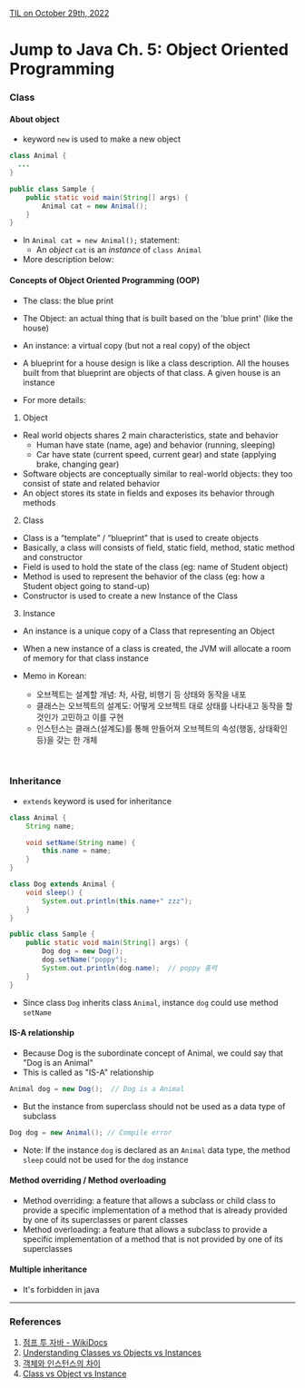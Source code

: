 [TIL on October 29th, 2022](../../TIL/2022/10/10-29-2022.md)
# **Jump to Java Ch. 5: Object Oriented Programming**

### Class
#### About object
- keyword `new` is used to make a new object

```java 
class Animal {
  ...
}

public class Sample {
    public static void main(String[] args) {
        Animal cat = new Animal();
    }
}
```

- In `Animal cat = new Animal();` statement:
  * An *object* `cat` is an *instance* of `class Animal`
- More description below:

#### Concepts of Object Oriented Programming (OOP)
- The class: the blue print
- The Object: an actual thing that is built based on the 'blue print' (like the house)
- An instance: a virtual copy (but not a real copy) of the object
- A blueprint for a house design is like a class description. All the houses built from that blueprint are objects of that class. A given house is an instance

- For more details:

1. Object
- Real world objects shares 2 main characteristics, state and behavior
  * Human have state (name, age) and behavior (running, sleeping)
  * Car have state (current speed, current gear) and state (applying brake, changing gear)
- Software objects are conceptually similar to real-world objects: they too consist of state and related behavior
- An object stores its state in fields and exposes its behavior through methods

2. Class
- Class is a “template” / “blueprint” that is used to create objects
- Basically, a class will consists of field, static field, method, static method and constructor
- Field is used to hold the state of the class (eg: name of Student object)
- Method is used to represent the behavior of the class (eg: how a Student object going to stand-up)
- Constructor is used to create a new Instance of the Class

3. Instance
- An instance is a unique copy of a Class that representing an Object
- When a new instance of a class is created, the JVM will allocate a room of memory for that class instance

- Memo in Korean: 
  * 오브젝트는 설계할 개념: 차, 사람, 비행기 등 상태와 동작을 내포
  * 클래스는 오브젝트의 설계도: 어떻게 오브젝트 대로 상태를 나타내고 동작을 할 것인가 고민하고 이를 구현
  * 인스턴스는 클래스(설계도)를 통해 만들어져 오브젝트의 속성(행동, 상태확인 등)을 갖는 한 개체

<br>

### Inheritance
- `extends` keyword is used for inheritance

```java
class Animal {
    String name;

    void setName(String name) {
        this.name = name;
    }
}

class Dog extends Animal {
    void sleep() {
        System.out.println(this.name+" zzz");
    }
}

public class Sample {
    public static void main(String[] args) {
        Dog dog = new Dog();
        dog.setName("poppy");
        System.out.println(dog.name);  // poppy 출력
    }
}
```

- Since class `Dog` inherits class `Animal`, instance `dog` could use method `setName`

#### IS-A relationship
- Because Dog is the subordinate concept of Animal, we could say that "Dog is an Animal"
- This is called as "IS-A" relationship

```java
Animal dog = new Dog();  // Dog is a Animal
```
- But the instance from superclass should not be used as a data type of subclass

```java
Dog dog = new Animal(); // Compile error
```

- Note: If the instance `dog` is declared as an `Animal` data type, the method `sleep` could not be used for the `dog` instance

#### Method overriding / Method overloading
- Method overriding: a feature that allows a subclass or child class to provide a specific implementation of a method that is already provided by one of its superclasses or parent classes
- Method overloading: a feature that allows a subclass to provide a specific implementation of a method that is not provided by one of its superclasses

#### Multiple inheritance
- It's forbidden in java

___

### References
1. [점프 투 자바 - WikiDocs](https://wikidocs.net/book/31)
2. [Understanding Classes vs Objects vs Instances](https://www.codecademy.com/forum_questions/558cd3fc76b8fe06280002ce)
3. [객체와 인스턴스의 차이](https://cerulean85.tistory.com/149)
4. [Class vs Object vs Instance](https://alfredjava.wordpress.com/2008/07/08/class-vs-object-vs-instance/)